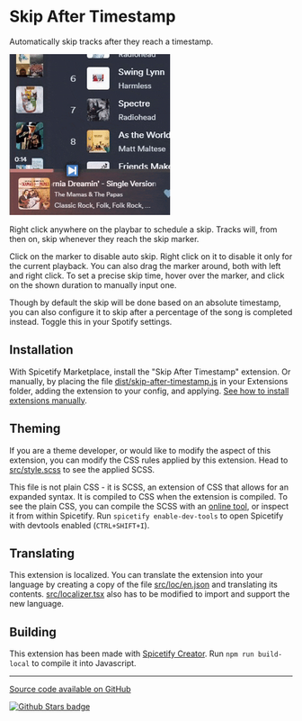 # Skip After Timestamp

Automatically skip tracks after they reach a timestamp.

![Showcase](https://github.com/Aimarekin/Aimarekins-Spicetify-Extensions/blob/main/skip-after-timestamp/assets/example.gif?raw=true)

Right click anywhere on the playbar to schedule a skip. Tracks will, from then on, skip whenever they reach the skip marker.

Click on the marker to disable auto skip. Right click on it to disable it only for the current playback. You can also drag the marker around, both with left and right click. To set a precise skip time, hover over the marker, and click on the shown duration to manually input one.

Though by default the skip will be done based on an absolute timestamp, you can also configure it to skip after a percentage of the song is completed instead. Toggle this in your Spotify settings.

## Installation
With Spicetify Marketplace, install the "Skip After Timestamp" extension. Or manually, by placing the file [dist/skip-after-timestamp.js](https://github.com/Aimarekin/Aimarekins-Spicetify-Extensions/blob/main/dist/skip-after-timestamp.js) in your Extensions folder, adding the extension to your config, and applying. [See how to install extensions manually](https://spicetify.app/docs/advanced-usage/extensions).

## Theming
If you are a theme developer, or would like to modify the aspect of this extension, you can modify the CSS rules applied by this extension. Head to [src/style.scss](https://github.com/Aimarekin/Aimarekins-Spicetify-Extensions/blob/main/skip-after-timestamp/src/style.scss) to see the applied SCSS.

This file is not plain CSS - it is SCSS, an extension of CSS that allows for an expanded syntax. It is compiled to CSS when the extension is compiled. To see the plain CSS, you can compile the SCSS with an [online tool](https://www.sassmeister.com), or inspect it from within Spicetify. Run `spicetify enable-dev-tools` to open Spicetify with devtools enabled (`CTRL+SHIFT+I`).

## Translating
This extension is localized. You can translate the extension into your language by creating a copy of the file [src/loc/en.json](https://github.com/Aimarekin/Aimarekins-Spicetify-Extensions/blob/main/skip-after-timestamp/src/loc/en.json) and translating its contents. [src/localizer.tsx](https://github.com/Aimarekin/Aimarekins-Spicetify-Extensions/blob/main/skip-after-timestamp/src/localizer.tsx) also has to be modified to import and support the new language.

## Building
This extension has been made with [Spicetify Creator](https://spicetify.app/docs/development/spicetify-creator/). Run `npm run build-local` to compile it into Javascript.

---

[Source code available on GitHub](https://github.com/Aimarekin/Aimarekins-Spicetify-Extensions/tree/main/skip-after-timestamp)

[![Github Stars badge](https://img.shields.io/github/stars/Aimarekin/Aimarekins-Spicetify-Extensions?logo=github&style=social)](https://github.com/Aimarekin/Aimarekins-Spicetify-Extensions)